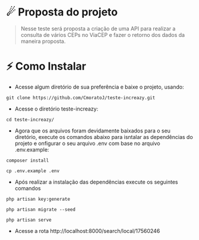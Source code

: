 # ☄ Proposta do projeto
> Nesse teste será proposta a criação de uma API para realizar a consulta de vários CEPs no ViaCEP e fazer o retorno dos dados da maneira proposta.

# ⚡️ Como Instalar

- Acesse algum diretório de sua preferência e baixe o projeto, usando:
```
git clone https://github.com/CmoratoJ/teste-increazy.git
```
- Acesse o diretório teste-increazy:
```
cd teste-increazy/  
```
- Agora que os arquivos foram devidamente baixados para o seu diretório, execute os comandos abaixo para isntalar as dependências do projeto e onfigurar o seu arquivo .env com base no arquivo .env.example:
```
composer install
```
```
cp .env.example .env
```
- Após realizar a instalação das dependências execute os seguintes comandos
```
php artisan key:generate
```
```
php artisan migrate --seed
```
```
php artisan serve
```

- Acesse a rota http://localhost:8000/search/local/17560246




